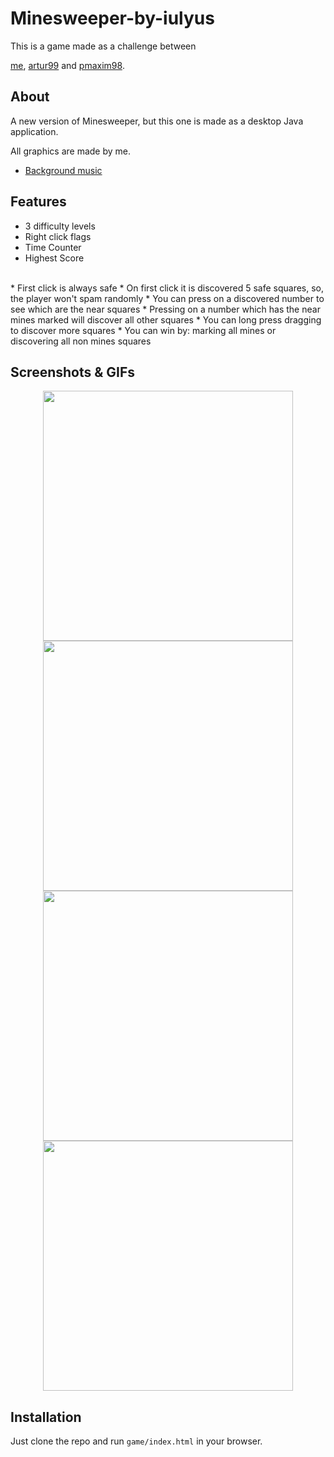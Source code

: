 # Minesweeper-by-iulyus
This is a game made as a challenge between

<a href="http://github.com/iulyus01" target="_blank">me</a>, 
<a href="https://github.com/artur99/a9-minesweeper">artur99</a> and 
<a href="http://github.com/pmaxim98" target="_blank">pmaxim98</a>.

## About
A new version of Minesweeper, but this one is made as a desktop Java application.<br>

All graphics are made by me.<br>

* <a href="https://www.youtube.com/watch?v=F9L4q-0Pi4E&list=PLbkNykcK8WRJrTrMKpat4PpXR866hnwyX&t=2680s&index=4" target="_blank">Background music</a>

## Features
* 3 difficulty levels
* Right click flags
* Time Counter
* Highest Score
<br>
* First click is always safe
* On first click it is discovered 5 safe squares, so, the player won't spam randomly
* You can press on a discovered number to see which are the near squares
* Pressing on a number which has the near mines marked will discover all other squares
* You can long press dragging to discover more squares
* You can win by: marking all mines or discovering all non mines squares
 
 
## Screenshots & GIFs
<div style="text-align: center;">
    <a href="http://imgur.com/XESEO9o" target="_blank">
        <img src="http://imgur.com/XESEO9o" width="400" style="max-width:95%;">
    </a> <br>
    <a href="http://imgur.com/GKYb9jH" target="_blank">
        <img src="http://imgur.com/GKYb9jH" width="400" style="max-width:95%;">
    </a> <br>
    <a href="http://imgur.com/yB9KRYd" target="_blank">
        <img src="http://imgur.com/yB9KRYd" width="400" style="max-width:95%;">
    </a> <br>
    <a href="http://imgur.com/XeCDFtc" target="_blank">
        <img src="http://imgur.com/XeCDFtc" width="400" style="max-width:95%;">
    </a>
</div>

## Installation
Just clone the repo and run `game/index.html` in your browser.
